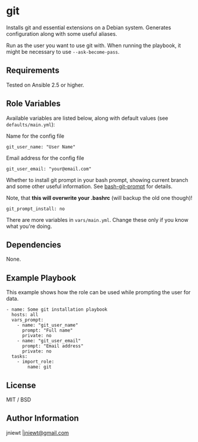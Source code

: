 git
===

Installs git and essential extensions on a Debian system.
Generates configuration along with some useful aliases.

Run as the user you want to use git with.
When running the playbook, it might be necessary to use `--ask-become-pass`.

Requirements
------------

Tested on Ansible 2.5 or higher.

Role Variables
--------------
Available variables are listed below, along with default values (see `defaults/main.yml`):

Name for the config file

    git_user_name: "User Name"

Email address for the config file

    git_user_email: "your@email.com"

Whether to install git prompt in your bash prompt, showing current branch and some other useful information.
See [bash-git-prompt](https://github.com/magicmonty/bash-git-prompt) for details.

Note, that **this will overwrite your .bashrc** (will backup the old one though)!

    git_prompt_install: no

There are more variables in `vars/main.yml`.
Change these only if you know what you're doing.

Dependencies
------------

None.

Example Playbook
----------------

This example shows how the role can be used while prompting the user for data.

    - name: Some git installation playbook
      hosts: all
      vars_prompt:
        - name: "git_user_name"
          prompt: "Full name"
          private: no
        - name: "git_user_email"
          prompt: "Email address"
          private: no
      tasks:
        - import_role:
            name: git

License
-------

MIT / BSD

Author Information
------------------

jniewt |[jniewt@gmail.com](jniewt@gmail.com)
